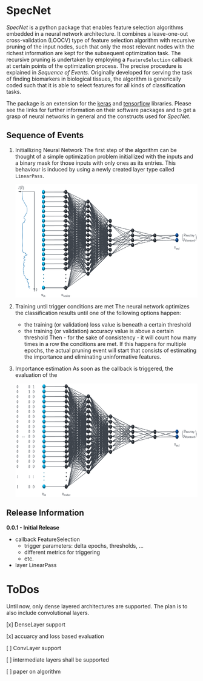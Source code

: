 # SpecNet
*SpecNet* is a python package that enables feature selection algorithms embedded 
in a neural network architecture. It combines a leave-one-out cross-validation 
(LOOCV) type of feature selection algorithm with recursive pruning of the input 
nodes, such that only the most relevant nodes with the richest information are 
kept for the subsequent optimization task. The recursive pruning is undertaken 
by employing a ```FeatureSelection``` callback at certain points of the 
optimization process. The precise procedure is explained in *Sequence of 
Events*.
Originally developed for serving the task of finding biomarkers in biological 
tissues, the algorithm is generically coded such that it is able to select 
features for all kinds of classification tasks.

The package is an extension for the [keras](https://www.keras.io) and 
[tensorflow](https://www.tensorflow.org/) libraries.
Please see the links for further information on their software packages and to 
get a grasp of neural networks in general and the constructs used for 
*SpecNet*.

## Sequence of Events

1. Initiallizing Neural Network
	The first step of the algorithm can be thought of a simple optimization 
	problem initiallized with the inputs and a binary mask for those inputs 
	with only ones as its entries. This behaviour is induced by using a newly 
	created layer type called ```LinearPass```.
	
	<img	src="images/init_nn.png"
			alt="Initiallization"
			height="300" 
			align="middle"/>
2. Training until trigger conditions are met
	The neural network optimizes the classification results until one of the 
	following options happen:
	- the training (or validation) loss value is beneath a certain threshold
	- the training (or validation) accuracy value is above a certain threshold
	Then - for the sake of consistency - it will count how many times in a row
	the conditions are met. If this happens for multiple epochs, the actual
	pruning event will start that consists of estimating the importance and 
	eliminating uninformative features.
3. Importance estimation
	As soon as the callback is triggered, the evaluation of the 
	
	<img 	src="images/eval_nn.png"
			alt="Evaluation"
			height="300"
			align="middle"/>

## Release Information
**0.0.1 - Initial Release**
- callback FeatureSelection
	- trigger parameters: delta epochs, thresholds, ...
	- different metrics for triggering
	- etc.
- layer LinearPass

# ToDos
Until now, only dense layered architectures are supported. The plan is to also
include convolutional layers.

[x] DenseLayer support

[x] accuarcy and loss based evaluation

[ ] ConvLayer support

[ ] intermediate layers shall be supported

[ ] paper on algorithm



